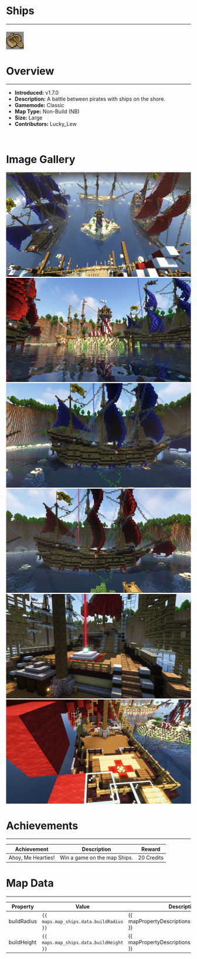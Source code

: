 # Ships

***

#### ![shipsicon](../assets/icons/ships-icon.jpg)

# Overview
***
- **Introduced:** v1.7.0
- **Description:** A battle between pirates with ships on the shore.
- **Gamemode:** Classic
- **Map Type:** Non-Build (NB)
- **Size:** Large
- **Contributors:** Lucky_Lew

<br />  

# Image Gallery
![Ships - Overview](../assets/maps/ships/ships-overview.jpg '')
![Ships - Middle](../assets/maps/ships/ships-middle.jpg '')
![Ships - Blue Boat](../assets/maps/ships/ships-blueboat.jpg '')
![Ships - Red Boat](../assets/maps/ships/ships-redboat.jpg '')
![Ships - Beacon](../assets/maps/ships/ships-beacon.jpg '')
![Ships - Spawn](../assets/maps/ships/ships-spawn.jpg '')

# Achievements
***

| Achievement | Description | Reward |
| ----- | ----- | ------ |
| Ahoy, Me Hearties! | Win a game on the map Ships. | 20 Credits |



# Map Data
***

| Property | Value | Description |
| ----------- | ----------- | ------ |
| buildRadius |`{{ maps.map_ships.data.buildRadius }}`| {{ mapPropertyDescriptions.buildRadius.classic }} |
| buildHeight |`{{ maps.map_ships.data.buildHeight }}`| {{ mapPropertyDescriptions.buildHeight.classic }} |